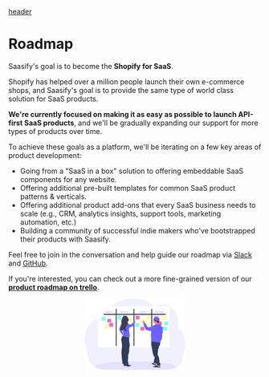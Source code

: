 [header](_header.md ':include')

# Roadmap

Saasify's goal is to become the **Shopify for SaaS**.

Shopify has helped over a million people launch their own e-commerce shops, and Saasify's goal is to provide the same type of world class solution for SaaS products.

**We're currently focused on making it as easy as possible to launch API-first SaaS products**, and we'll be gradually expanding our support for more types of products over time.

To achieve these goals as a platform, we'll be iterating on a few key areas of product development:

- Going from a "SaaS in a box" solution to offering embeddable SaaS components for any website.
- Offering additional pre-built templates for common SaaS product patterns & verticals.
- Offering additional product add-ons that every SaaS business needs to scale (e.g., CRM, analytics insights, support tools, marketing automation, etc.)
- Building a community of successful indie makers who've bootstrapped their products with Saasify.

Feel free to join in the conversation and help guide our roadmap via [Slack](https://slack.saasify.sh) and [GitHub](https://github.com/saasify-sh/saasify).

If you're interested, you can check out a more fine-grained version of our **[product roadmap on trello](https://trello.com/b/0I0V0NEM/saasify-product-roadmap ':target=_bank')**.

<p align="center">
  <img src="./_media/undraw/scrum_board.svg" alt="Roadmap" width="200" />
</p>
